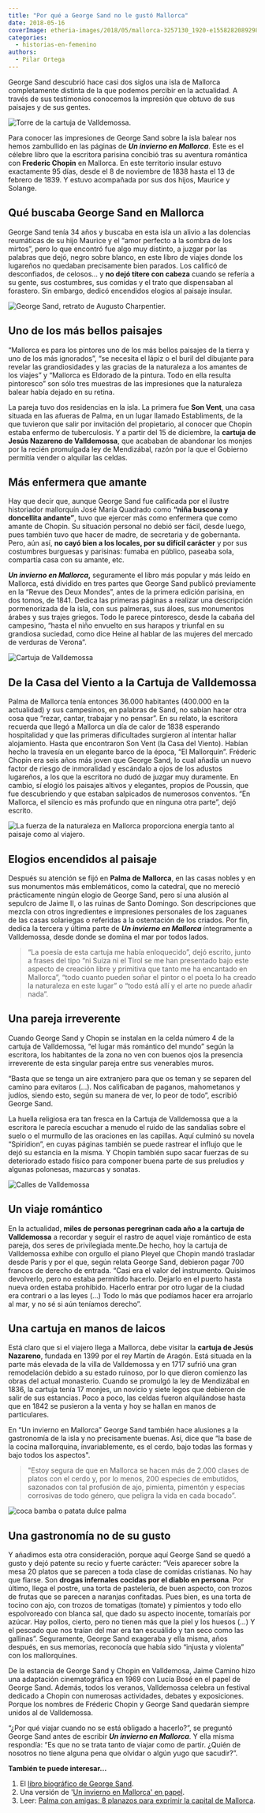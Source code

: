 ```yaml
---
title: "Por qué a George Sand no le gustó Mallorca"
date: 2018-05-16
coverImage: etheria-images/2018/05/mallorca-3257130_1920-e1558282089298.jpg
categories: 
  - historias-en-femenino
authors: 
  - Pilar Ortega
---
```


George Sand descubrió hace casi dos siglos una isla de Mallorca completamente distinta 
de la que podemos percibir en la actualidad. A través de sus testimonios conocemos la 
impresión que obtuvo de sus paisajes y de sus gentes. 

![Torre de la cartuja de Valldemossa.](etheria-images/2018/05/iglesia-valldemossa.jpg "Torre de la cartuja de Valldemossa. © Zoran Borojevic")

Para conocer las impresiones de George Sand sobre la isla balear nos hemos zambullido en 
las páginas de **_Un invierno en Mallorca_**. Este es el célebre libro que la escritora 
parisina concibió tras su aventura romántica con **Frederic Chopin** en Mallorca. En 
este territorio insular estuvo exactamente 95 días, desde el 8 de noviembre de 1838 
hasta el 13 de febrero de 1839. Y estuvo acompañada por sus dos hijos, Maurice y 
Solange. 

## Qué buscaba George Sand en Mallorca

George Sand tenía 34 años y buscaba en esta isla un alivio a las dolencias reumáticas de 
su hijo Maurice y el “amor perfecto a la sombra de los mirtos”, pero lo que encontró fue 
algo muy distinto, a juzgar por las palabras que dejó, negro sobre blanco, en este libro 
de viajes donde los lugareños no quedaban precisamente bien parados. Los calificó de 
desconfiados, de celosos… y **no dejó títere con cabeza** cuando se refería a su gente, 
sus costumbres, sus comidas y el trato que dispensaban al forastero. Sin embargo, dedicó 
encendidos elogios al paisaje insular. 

![George Sand, retrato de Augusto Charpentier.](etheria-images/2018/05/George-Sand-y-Mallorca-1.jpg "George Sand, retrato de Augusto Charpentier.")

## Uno de los más bellos paisajes

“Mallorca es para los pintores uno de los más bellos paisajes de la tierra y uno de los 
más ignorados”, “se necesita el lápiz o el buril del dibujante para revelar las 
grandiosidades y las gracias de la naturaleza a los amantes de los viajes” y “Mallorca 
es Eldorado de la pintura. Todo en ella resulta pintoresco” son sólo tres muestras de 
las impresiones que la naturaleza balear había dejado en su retina. 

La pareja tuvo dos residencias en la isla. La primera fue **Son Vent**, una casa situada 
en las afueras de Palma, en un lugar llamado Establiments, de la que tuvieron que salir 
por invitación del propietario, al conocer que Chopin estaba enfermo de tuberculosis. Y 
a partir del 15 de diciembre, la **cartuja de Jesús Nazareno de Valldemossa**, que 
acababan de abandonar los monjes por la recién promulgada ley de Mendizábal, razón por 
la que el Gobierno permitía vender o alquilar las celdas. 

## Más enfermera que amante

Hay que decir que, aunque George Sand fue calificada por el ilustre historiador 
mallorquín José María Quadrado como **“niña buscona y doncellita andante”**, tuvo que 
ejercer más como enfermera que como amante de Chopin. Su situación personal no debió ser 
fácil, desde luego, pues también tuvo que hacer de madre, de secretaria y de gobernanta. 
Pero, aún así, **no cayó bien a los locales, por su difícil carácter** y por sus 
costumbres burguesas y parisinas: fumaba en público, paseaba sola, compartía casa con su 
amante, etc. 

**_Un invierno en Mallorca_,** seguramente el libro más popular y más leído en Mallorca, 
está dividido en tres partes que George Sand publicó previamente en la “Revue des Deux 
Mondes”, antes de la primera edición parisina, en dos tomos, de 1841. Dedica las 
primeras páginas a realizar una descripción pormenorizada de la isla, con sus palmeras, 
sus áloes, sus monumentos árabes y sus trajes griegos. Todo le parece pintoresco, desde 
la cabaña del campesino, “hasta el niño envuelto en sus harapos y triunfal en su 
grandiosa suciedad, como dice Heine al hablar de las mujeres del mercado de verduras de 
Verona”. 

![Cartuja de Valldemossa](etheria-images/2018/05/Viaje-Mallorca-Valldemossa-e1558282195642.jpg "Miles de personas peregrinan a la cartuja de Valldemossa para recordar aquel viaje romántico.  © Mateu Bennassar")

## De la Casa del Viento a la Cartuja de Valldemossa

Palma de Mallorca tenía entonces 36.000 habitantes (400.000 en la actualidad) y sus 
campesinos, en palabras de Sand, no sabían hacer otra cosa que “rezar, cantar, trabajar 
y no pensar”. En su relato, la escritora recuerda que llegó a Mallorca un día de calor 
de 1838 esperando hospitalidad y que las primeras dificultades surgieron al intentar 
hallar alojamiento. Hasta que encontraron Son Vent (la Casa del Viento). Habían hecho la 
travesía en un elegante barco de la época, “El Mallorquín”. Fréderic Chopin era seis 
años más joven que George Sand, lo cual añadía un nuevo factor de riesgo de inmoralidad 
y escándalo a ojos de los adustos lugareños, a los que la escritora no dudó de juzgar 
muy duramente. En cambio, sí elogió los paisajes altivos y elegantes, propios de 
Poussin, que fue descubriendo y que estaban salpicados de numerosos conventos. “En 
Mallorca, el silencio es más profundo que en ninguna otra parte”, dejó escrito. 

![La fuerza de la naturaleza en Mallorca proporciona energía tanto al paisaje como al viajero.](etheria-images/2018/05/mallorca-3257130_1920-e1558282089298.jpg "La fuerza de la naturaleza en Mallorca proporciona energía tanto al paisaje como al viajero.")

## Elogios encendidos al paisaje

Después su atención se fijó en **Palma de Mallorca**, en las casas nobles y en sus 
monumentos más emblemáticos, como la catedral, que no mereció prácticamente ningún 
elogio de George Sand, pero sí una alusión al sepulcro de Jaime II, o las ruinas de 
Santo Domingo. Son descripciones que mezcla con otros ingredientes e impresiones 
personales de los zaguanes de las casas solariegas o referidas a la ostentación de los 
criados. Por fin, dedica la tercera y última parte de _**Un invierno en Mallorca**_ 
íntegramente a Valldemossa, desde donde se domina el mar por todos lados. 

> “La poesía de esta cartuja me había enloquecido”, dejó escrito, junto a frases del tipo 
> “ni Suiza ni el Tirol se me han presentado bajo este aspecto de creación libre y 
> primitiva que tanto me ha encantado en Mallorca”, “todo cuanto pueden soñar el pintor o 
> el poeta lo ha creado la naturaleza en este lugar” o “todo está allí y el arte no puede 
> añadir nada”. 

## Una pareja irreverente

Cuando George Sand y Chopin se instalan en la celda número 4 de la cartuja de 
Valldemossa, “el lugar más romántico del mundo” según la escritora, los habitantes de la 
zona no ven con buenos ojos la presencia irreverente de esta singular pareja entre sus 
venerables muros. 

“Basta que se tenga un aire extranjero para que os teman y se separen del camino para 
evitaros (…). Nos calificaban de paganos, mahometanos y judíos, siendo esto, según su 
manera de ver, lo peor de todo”, escribió George Sand. 

La huella religiosa era tan fresca en la Cartuja de Valldemossa que a la escritora le 
parecía escuchar a menudo el ruido de las sandalias sobre el suelo o el murmullo de las 
oraciones en las capillas. Aquí culminó su novela “Spiridion”, en cuyas páginas también 
se puede rastrear el influjo que le dejó su estancia en la misma. Y Chopin también supo 
sacar fuerzas de su deteriorado estado físico para componer buena parte de sus preludios 
y algunas polonesas, mazurcas y sonatas. 

![Calles de Valldemossa](etheria-images/2018/05/Valldemossa-683x1024.jpg "Una bonita postal de Valldemossa.")

## Un viaje romántico

En la actualidad, **miles de personas peregrinan cada año a la cartuja de Valldemossa** 
a recordar y seguir el rastro de aquel viaje romántico de esta pareja, dos seres de 
privilegiada mente.De hecho, hoy la cartuja de Valldemossa exhibe con orgullo el piano 
Pleyel que Chopin mandó trasladar desde París y por el que, según relata George Sand, 
debieron pagar 700 francos de derecho de entrada. “Casi era el valor del instrumento. 
Quisimos devolverlo, pero no estaba permitido hacerlo. Dejarlo en el puerto hasta nueva 
orden estaba prohibido. Hacerlo entrar por otro lugar de la ciudad era contrari o a las 
leyes (…) Todo lo más que podíamos hacer era arrojarlo al mar, y no sé si aún teníamos 
derecho”. 

## Una cartuja en manos de laicos

Está claro que si el viajero llega a Mallorca, debe visitar la **cartuja de Jesús 
Nazareno**, fundada en 1399 por el rey Martín de Aragón. Está situada en la parte más 
elevada de la villa de Valldemossa y en 1717 sufrió una gran remodelación debido a su 
estado ruinoso, por lo que dieron comienzo las obras del actual monasterio. Cuando se 
promulgó la ley de Mendizábal en 1836, la cartuja tenía 17 monjes, un novicio y siete 
legos que debieron de salir de sus estancias. Poco a poco, las celdas fueron 
alquilándose hasta que en 1842 se pusieron a la venta y hoy se hallan en manos de 
particulares. 

En “Un invierno en Mallorca” George Sand también hace alusiones a la gastronomía de la 
isla y no precisamente buenas. Así, dice que “la base de la cocina mallorquina, 
invariablemente, es el cerdo, bajo todas las formas y bajo todos los aspectos". 

> "Estoy segura de que en Mallorca se hacen más de 2.000 clases de platos con el cerdo y, 
> por lo menos, 200 especies de embutidos, sazonados con tal profusión de ajo, pimienta, 
> pimentón y especias corrosivas de todo género, que peligra la vida en cada bocado”. 

![coca bamba o patata dulce palma](etheria-images/2021/11/Coca-Bamba-palma-mallorca.jpg "Coca bamba o de patata, ideal para mojar en chocolate.")

## Una gastronomía no de su gusto

Y añadimos esta otra consideración, porque aquí George Sand se quedó a gusto y dejó 
patente su recio y fuerte carácter: “Veis aparecer sobre la mesa 20 platos que se 
parecen a toda clase de comidas cristianas. No hay que fiarse. Son **drogas infernales 
cocidas por el diablo en persona**. Por último, llega el postre, una torta de 
pastelería, de buen aspecto, con trozos de frutas que se parecen a naranjas confitadas. 
Pues bien, es una torta de tocino con ajo, con trozos de tomatigas (tomate) y pimientos 
y todo ello espolvoreado con blanca sal, que dado su aspecto inocente, tomaríais por 
azúcar. Hay pollos, cierto, pero no tienen más que la piel y los huesos (…) Y el pescado 
que nos traían del mar era tan escuálido y tan seco como las gallinas”. Seguramente, 
George Sand exageraba y ella misma, años después, en sus memorias, reconocía que había 
sido “injusta y violenta” con los mallorquines. 

De la estancia de George Sand y Chopin en Valldemosa, Jaime Camino hizo una adaptación 
cinematográfica en 1969 con Lucía Bosé en el papel de George Sand. Además, todos los 
veranos, Valldemossa celebra un festival dedicado a Chopin con numerosas actividades, 
debates y exposiciones. Porque los nombres de Fréderic Chopin y George Sand quedarán 
siempre unidos al de Valldemossa. 

“¿Por qué viajar cuando no se está obligado a hacerlo?”, se preguntó George Sand antes 
de escribir **_Un invierno en Mallorca_**. Y ella misma respondía: “Es que no se trata 
tanto de viajar como de partir. ¿Quién de nosotros no tiene alguna pena que olvidar o 
algún yugo que sacudir?”. 

**También te puede interesar...** 

1. El [libro biográfico de George Sand](https://amzn.to/3lXzz1w).
2. Una versión de '[Un invierno en Mallorca' en papel](https://amzn.to/3m92orP).
3. Leer: [Palma con amigas: 8 planazos para exprimir la capital de Mallorca](https://etheriamagazine.com/2021/06/02/planes-y-excursiones-desde-palma-mallorca-con-amigas/).
